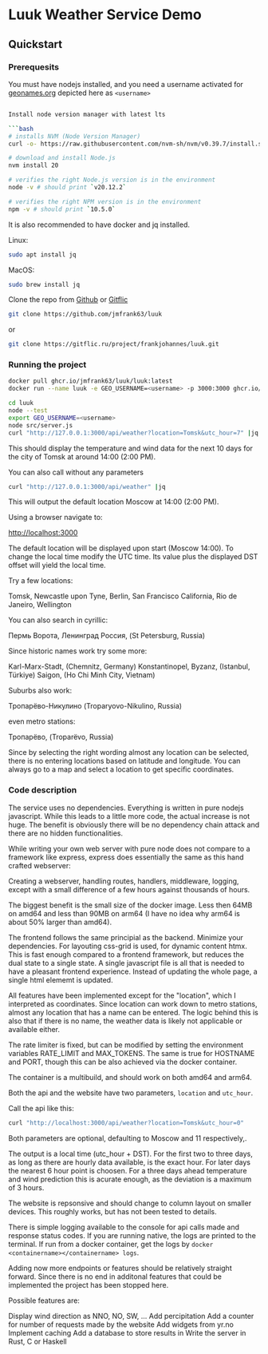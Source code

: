 # Luuk Weather Service Demo

## Quickstart

### Prerequesits

You must have nodejs installed, and you need a username activated for [geonames.org](https://www.geonames.org) depicted here as `<username>`

```bash

Install node version manager with latest lts

```bash
# installs NVM (Node Version Manager)
curl -o- https://raw.githubusercontent.com/nvm-sh/nvm/v0.39.7/install.sh | bash

# download and install Node.js
nvm install 20

# verifies the right Node.js version is in the environment
node -v # should print `v20.12.2`

# verifies the right NPM version is in the environment
npm -v # should print `10.5.0`
```

It is also recommended to have docker and jq installed.

Linux:

```bash
sudo apt install jq
```

MacOS:

```bash
sudo brew install jq
```

Clone the repo from [Github](https://github.com/jmfrank63/luuk) or
[Gitflic](https://gitflic.ru/project/frankjohannes/luuk.git)

```bash
git clone https://github.com/jmfrank63/luuk
```

or

```bash
git clone https://gitflic.ru/project/frankjohannes/luuk.git
```

### Running the project

```bash
docker pull ghcr.io/jmfrank63/luuk/luuk:latest
docker run --name luuk -e GEO_USERNAME=<username> -p 3000:3000 ghcr.io/jmfrank63/luuk/luuk:latest

```

```bash
cd luuk
node --test
export GEO_USERNAME=<username>
node src/server.js
curl "http://127.0.0.1:3000/api/weather?location=Tomsk&utc_hour=7" |jq 
```

This should display the temperature and wind data for the next 10 days for the city of Tomsk at around 14:00 (2:00 PM).

You can also call without any parameters

```bash
curl "http://127.0.0.1:3000/api/weather" |jq
```

This will output the default location Moscow at 14:00 (2:00 PM).

Using a browser navigate to:

[http://localhost:3000](http://localhost:3000)

The default location will be displayed upon start (Moscow 14:00). To change the local time
modify the UTC time. Its value plus the displayed DST offset will yield the local time.

Try a few locations:

Tomsk,
Newcastle upon Tyne,
Berlin,
San Francisco California,
Rio de Janeiro,
Wellington

You can also search in cyrillic:

Пермь
Ворота,
Ленинград Россия, (St Petersburg, Russia)

Since historic names work try some more:

Karl-Marx-Stadt, (Chemnitz, Germany)
Konstantinopel, Byzanz, (Istanbul, Türkiye)
Saigon, (Ho Chi Minh City, Vietnam)

Suburbs also work:

Тропарёво-Никулино (Troparyovo-Nikulino, Russia)

even metro stations:

Тропарёво, (Troparëvo, Russia)

Since by selecting the right wording almost any location can be selected,
there is no entering locations based on latitude and longitude.
You can always go to a map and select a location to get specific coordinates.

### Code description

The service uses no dependencies. Everything is written in pure nodejs javascript.
While this leads to a little more code, the actual increase is not huge. The benefit is obviously there will be no dependency chain attack and there are no hidden functionalities.

While writing your own web server with pure node does not compare to a framework like express, express does essentially the same as this hand crafted webserver:

Creating a webserver, handling routes, handlers, middleware, logging, except with a small difference of a few hours against thousands of hours.

The biggest benefit is the small size of the docker image. Less then 64MB on amd64 and less than 90MB on arm64 (I have no idea why arm64 is about 50% larger than amd64).

The frontend follows the same principial as the backend. Minimize your dependencies. For layouting css-grid is used, for dynamic content htmx. This is fast enough compared to a frontend framework, but reduces the dual state to a single state. A single javascript file is all that is needed to have a pleasant frontend experience. Instead of updating the whole page, a single html elememt is updated.

All features have been implemented except for the "location", which I interpreted as coordinates. Since location can work down to metro stations, almost any location that has a name can be entered. The logic behind this is also that if there is no name, the weather data is likely not applicable or available either.

The rate limiter is fixed, but can be modified by setting the environment variables RATE_LIMIT and MAX_TOKENS.
The same is true for HOSTNAME and PORT, though this can be also achieved via the docker container.

The container is a multibuild, and should work on both amd64 and arm64.

Both the api and the website have two parameters, `location` and `utc_hour`.

Call the api like this:

```bash
curl "http://localhost:3000/api/weather?location=Tomsk&utc_hour=0"
```

Both parameters are optional, defaulting to Moscow and 11 respectively,.

The output is a local time (utc_hour + DST). For the first two to three days, as long as there are hourly data available, is the exact hour. For later days the nearest 6 hour point is choosen. For a three days ahead temperature and wind prediction this is acurate enough, as the deviation is a maximum of 3 hours.

The website is repsonsive and should change to column layout on smaller devices. This roughly works, but has not been tested to details.

There is simple logging available to the console for api calls made and response status codes. If you are running native, the logs are printed to the terminal.
If run from a docker container, get the logs by `docker <containername></containername> logs`.

Adding now more endpoints or features should be relatively straight forward. Since there is no end in additonal features that could be implemented the project has been stopped here.

Possible features are:

Display wind direction as NNO, NO, SW, ...
Add percipitation
Add a counter for number of requests made by the website
Add widgets from yr.no
Implement caching
Add a database to store results in
Write the server in Rust, C or Haskell
